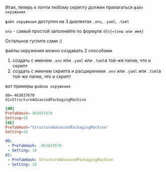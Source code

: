 Итак, теперь к почти любому скрипту должен прилагаться `файл окружения`

`файл окружения` доступен на 3 диалектах `.env`, `.yaml`, `.toml`

`env` - самый простой заполняйте по формуле `d{n}={хеш или имя}` 

Остальное гуглите сами :)

файлы окружения можно создавать 2 способами

1) создать с именем `.env` или `.yaml` или `.toml`в той-же папке, что и скрипт
2) создать с именем скрипта и расширением `.env` или `.yaml` или `.toml`в той-же папке, что и скрипт

вот примеры `файлов окружения`

```.dotenv
d0=-463037670
d1=StructureAdvancedPackagingMachine
```

```toml
[d0]
PrefabHash=-463037670
Setting=18
[d1]
PrefabHash="StructureAdvancedPackagingMachine"
Setting=18
```

```yml
d0:
 - PrefabHash: -463037670
 - Setting: 10
d1:
 - PrefabHash: StructureAdvancedPackagingMachine
 - Setting: 18
```
